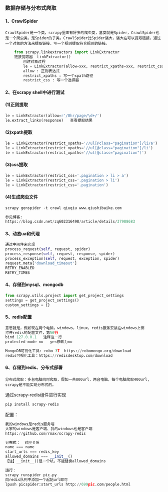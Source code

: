 ### 数据存储与分布式爬取

#### 1、CrawlSpider

	CrawlSpider是一个类，scrapy里面有好多的爬虫类，基类就是Spider，CrawlSpider也是一个爬虫类，是Spider的子类。CrawlSpider比Spider强大，强大在可以提取链接，通过一个对象的方法来提取链接，写一个规则提取符合规则的链接。

```python
	from scrapy.linkextractors import LinkExtractor
	链接提取器  LinkExtractor()
		创建对象过程
		le = LinkExtractor(allow=xxx, restrict_xpaths=xxx, restrict_css=xxx)
		allow : 正则表达式
		restrict_xpaths : 写一个xpath路径
		restrict_css : 写一个选择器
```

#### 2、在scrapy shell中进行测试

#### (1)正则提取

```python
le = LinkExtractor(allow=r'/8hr/page/\d+/')
le.extract_links(response)   查看提取结果
```

#### (2)xpath提取

```python
le = LinkExtractor(restrict_xpaths='//ul[@class="pagination"]/li/a')
le = LinkExtractor(restrict_xpaths='//ul[@class="pagination"]/li')
le = LinkExtractor(restrict_xpaths='//ul[@class="pagination"]')
```

#### (3)css提取

```python
le = LinkExtractor(restrict_css='.pagination > li > a')
le = LinkExtractor(restrict_css='.pagination > li')
le = LinkExtractor(restrict_css='.pagination')
```

#### (4)生成爬虫文件

```python
scrapy genspider -t crawl qiuqiu www.qiushibaike.com

参见博客:
https://blog.csdn.net/zq602316498/article/details/37988683
```

#### 3、动态ua和代理

```python
通过中间件来实现
process_request(self, request, spider)
process_response(self, request, response, spider)
process_exception(self, request, exception, spider)
request.meta['download_timeout']
RETRY_ENABLED
RETRY_TIMES
```

#### 4、存储到mysql、mongodb

```python
from scrapy.utils.project import get_project_settings
settings = get_project_settings()
custom_settings = {}
```

#### 5、redis配置

```python
意思就是，假如现在两个电脑，windows，linux，redis服务安装在windows上面
打开redis的配置文件，第56行
bind 127.0.0.1   注释这一行
protected-mode no   yes修改为no
```

```python
MongoDB可视化工具: robo 3T  https://robomongo.org/download
redis可视化工具：https://redisdesktop.com/download
```
#### 6、存储到redis、分布式部署

	分布式爬取：多台电脑同时爬取，假如一共800url，两台电脑，每个电脑爬取400url, scrapy是不能实现分布式的。

通过scrapy-redis组件进行实现

```python
pip install scrapy-redis
```

配置：

```python
我的windows是redis服务端
大家的windows是客户端、我的windows也是客户端
https://github.com/rmax/scrapy-redis

分布式：  对应关系
name === name
start_urls === redis_key
allowed_domains === __init__()  
【注】__init__()是一个坑，不能替换allowed_domains

运行：
scrapy runspider pic.py
向redis队列中添加一个起始url即可
lpush picspider:start_urls http://699pic.com/people.html
```